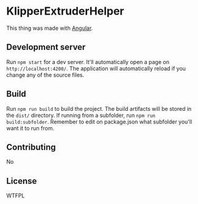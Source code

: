 # KlipperExtruderHelper

This thing was made with [Angular](https://github.com/angular/angular-cli).

## Development server

Run `npm start` for a dev server. It'll automatically open a page on `http://localhost:4200/`. The application will automatically reload if you change any of the source files.

## Build

Run `npm run build` to build the project. The build artifacts will be stored in the `dist/` directory. If running from a subfolder, run `npm run build:subfolder`. Remember to edit on package.json what subfolder you'll want it to run from.

## Contributing

No

## License

WTFPL
